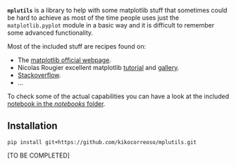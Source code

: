 **`mplutils`** is a library to help with some matplotlib stuff that sometimes could be hard to achieve as 
most of the time people uses just the `matplotlib.pyplot` module in a basic way and it is difficult to 
remember some advanced functionality.

Most of the included stuff are recipes found on:

* The [matplotlib official webpage](http://matplotlib.org/).
* Nicolas Rougier excellent matplotlib [tutorial](http://www.labri.fr/perso/nrougier/teaching/matplotlib/matplotlib.html) and [gallery](http://www.labri.fr/perso/nrougier/coding/gallery/).
* [Stackoverflow](http://stackoverflow.com/questions/tagged/matplotlib).
* ...

To check some of the actual capabilities you can have a look at the included [notebook in the *notebooks* folder](http://nbviewer.jupyter.org/github/kikocorreoso/mplutils/blob/master/notebooks/Examples_of_use.ipynb).

## Installation

    pip install git+https://github.com/kikocorreoso/mplutils.git

[TO BE COMPLETED]
